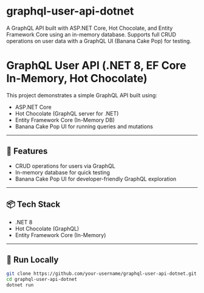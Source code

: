 # graphql-user-api-dotnet
A GraphQL API built with ASP.NET Core, Hot Chocolate, and Entity Framework Core using an in-memory database. Supports full CRUD operations on user data with a GraphQL UI (Banana Cake Pop) for testing.

# GraphQL User API (.NET 8, EF Core In-Memory, Hot Chocolate)

This project demonstrates a simple GraphQL API built using:

- ASP.NET Core
- Hot Chocolate (GraphQL server for .NET)
- Entity Framework Core (In-Memory DB)
- Banana Cake Pop UI for running queries and mutations

---

## 🚀 Features

- CRUD operations for users via GraphQL
- In-memory database for quick testing
- Banana Cake Pop UI for developer-friendly GraphQL exploration

---

## 📦 Tech Stack

- .NET 8
- Hot Chocolate (GraphQL)
- Entity Framework Core (In-Memory)

---

## 🧪 Run Locally

```bash
git clone https://github.com/your-username/graphql-user-api-dotnet.git
cd graphql-user-api-dotnet
dotnet run
